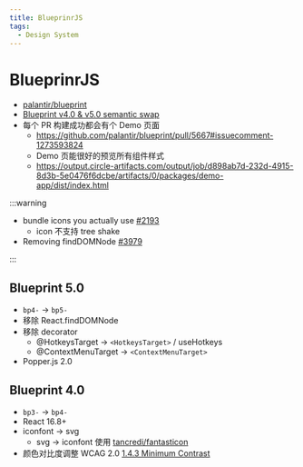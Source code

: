 ```yaml
---
title: BlueprinrJS
tags:
  - Design System
---
```


# BlueprinrJS

- [palantir/blueprint](https://github.com/palantir/blueprint)
- [Blueprint v4.0 & v5.0 semantic swap](https://github.com/palantir/blueprint/wiki/Blueprint-v4.0-&-v5.0-semantic-swap)
- 每个 PR 构建成功都会有个 Demo 页面
  - https://github.com/palantir/blueprint/pull/5667#issuecomment-1273593824
  - Demo 页能很好的预览所有组件样式
  - https://output.circle-artifacts.com/output/job/d898ab7d-232d-4915-8d3b-5e0476f6dcbe/artifacts/0/packages/demo-app/dist/index.html

:::warning

- bundle icons you actually use [#2193](https://github.com/palantir/blueprint/issues/2193)
  - icon 不支持 tree shake
- Removing findDOMNode [#3979](https://github.com/palantir/blueprint/issues/3979)

:::

## Blueprint 5.0

- `bp4-` -> `bp5-`
- 移除 React.findDOMNode
- 移除 decorator
  - @HotkeysTarget -> `<HotkeysTarget>` / useHotkeys
  - @ContextMenuTarget -> `<ContextMenuTarget>`
- Popper.js 2.0

## Blueprint 4.0

- `bp3-` -> `bp4-`
- React 16.8+
- iconfont -> svg
  - svg -> iconfont 使用 [tancredi/fantasticon](https://github.com/tancredi/fantasticon)
- 颜色对比度调整 WCAG 2.0 [1.4.3 Minimum Contrast](https://www.w3.org/TR/UNDERSTANDING-WCAG20/visual-audio-contrast-contrast.html)
